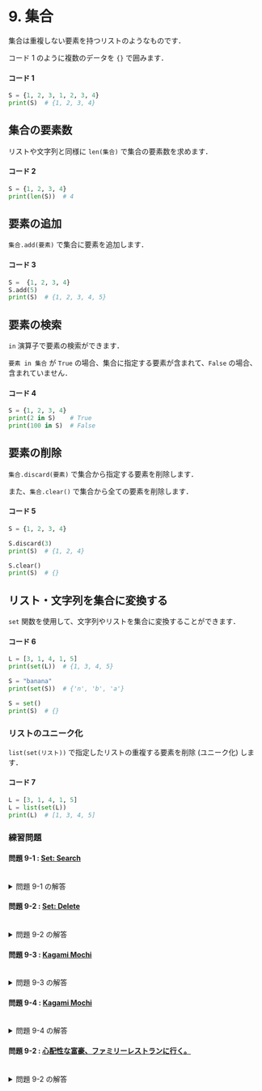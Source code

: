 # 9. 集合

集合は重複しない要素を持つリストのようなものです．

コード 1 のように複数のデータを `{}` で囲みます．

#### コード 1

``` py
S = {1, 2, 3, 1, 2, 3, 4}
print(S)  # {1, 2, 3, 4}
```

## 集合の要素数

リストや文字列と同様に `len(集合)` で集合の要素数を求めます．

#### コード 2

``` py
S = {1, 2, 3, 4}
print(len(S))  # 4
```

## 要素の追加

`集合.add(要素)` で集合に要素を追加します．

#### コード 3

``` py
S =  {1, 2, 3, 4}
S.add(5)
print(S)  # {1, 2, 3, 4, 5}
```

## 要素の検索

`in` 演算子で要素の検索ができます．

`要素 in 集合` が `True` の場合、集合に指定する要素が含まれて、`False` の場合、含まれていません．

#### コード 4

``` py
S = {1, 2, 3, 4}
print(2 in S)    # True
print(100 in S)  # False
```

## 要素の削除

`集合.discard(要素)` で集合から指定する要素を削除します．

また、`集合.clear()` で集合から全ての要素を削除します．

#### コード 5

``` py
S = {1, 2, 3, 4}

S.discard(3)
print(S)  # {1, 2, 4}

S.clear()
print(S)  # {}
```

## リスト・文字列を集合に変換する

`set` 関数を使用して、文字列やリストを集合に変換することができます．

#### コード 6

``` py
L = [3, 1, 4, 1, 5]
print(set(L))  # {1, 3, 4, 5}

S = "banana"
print(set(S))  # {'n', 'b', 'a'}

S = set()
print(S)  # {}
```

### リストのユニーク化

`list(set(リスト))` で指定したリストの重複する要素を削除 (ユニーク化) します．

#### コード 7

``` py
L = [3, 1, 4, 1, 5]
L = list(set(L))
print(L)  # [1, 3, 4, 5]
```

### 練習問題

#### 問題 9-1 : [Set: Search](https://onlinejudge.u-aizu.ac.jp/courses/lesson/8/ITP2/7/ITP2_7_A)

<br>
<details><summary>問題 9-1 の解答</summary><div>

``` py
S = set()
q = int(input())
for i in range(q):
    c, x = map(int, input().split())
    if c == 0:
        S.add(x)
        print(len(S))
    else:
        print(int(x in S))
```

- `int(x in S)` は `x in S` が `True` のとき 1, `False` のとき 0 になります．

</div></details>

#### 問題 9-2 : [Set: Delete](https://onlinejudge.u-aizu.ac.jp/courses/lesson/8/ITP2/7/ITP2_7_B)

<br>
<details><summary>問題 9-2 の解答</summary><div>

``` py
S = set()
q = int(input())
for i in range(q):
    c, x = map(int, input().split())
    if c == 0:
        S.add(x)
        print(len(S))
    else:
        print(int(x in S))
```

</div></details>

#### 問題 9-3 : [Kagami Mochi](https://atcoder.jp/contests/abc085/tasks/abc085_b)

<br>
<details><summary>問題 9-3 の解答</summary><div>

``` py
N = int(input())
d = [int(input()) for i in range(N)]
print(len(set(d)))
```

</div></details>

#### 問題 9-4 : [Kagami Mochi](https://atcoder.jp/contests/abc085/tasks/abc085_b)

<br>
<details><summary>問題 9-4 の解答</summary><div>

``` py
N = int(input())
d = [int(input()) for i in range(N)]
print(len(set(d)))
```

- 鏡餅の最大の段数は `d` のユニークな要素の数に等しいです．

</div></details>

#### 問題 9-2 : [心配性な富豪、ファミリーレストランに行く。](https://atcoder.jp/contests/abc009/tasks/abc009_2)

<br>
<details><summary>問題 9-2 の解答</summary><div>

``` py
N = int(input())
A = [int(input()) for i in range(N)]
A = sorted(list(set(A)))
print(A[-2])
```

</div></details>
